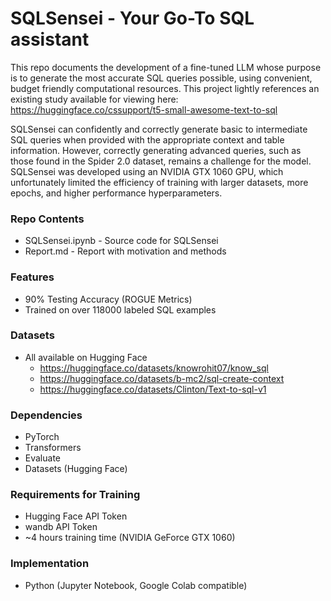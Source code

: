 # SQLSensei - Your Go-To SQL assistant

This repo documents the development of a fine-tuned LLM whose purpose is to generate the most accurate SQL queries possible, using convenient, budget friendly computational resources. This project lightly references an existing study available for viewing here: https://huggingface.co/cssupport/t5-small-awesome-text-to-sql

SQLSensei can confidently and correctly generate basic to intermediate SQL queries when provided with the appropriate context and table information. However, correctly generating advanced queries, such as those found in the Spider 2.0 dataset, remains a challenge for the model. SQLSensei was developed using an NVIDIA GTX 1060 GPU, which unfortunately limited the efficiency of training with larger datasets, more epochs, and higher performance hyperparameters.

### Repo Contents
- SQLSensei.ipynb - Source code for SQLSensei
- Report.md - Report with motivation and methods

### Features
- 90% Testing Accuracy (ROGUE Metrics)
- Trained on over 118000 labeled SQL examples

### Datasets
- All available on Hugging Face
  - https://huggingface.co/datasets/knowrohit07/know_sql
  - https://huggingface.co/datasets/b-mc2/sql-create-context
  - https://huggingface.co/datasets/Clinton/Text-to-sql-v1

### Dependencies
- PyTorch
- Transformers
- Evaluate
- Datasets (Hugging Face)

### Requirements for Training
- Hugging Face API Token
- wandb API Token
- ~4 hours training time (NVIDIA GeForce GTX 1060)

### Implementation
- Python (Jupyter Notebook, Google Colab compatible)
